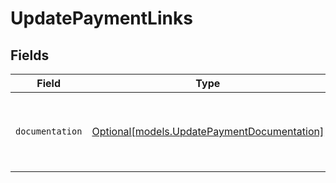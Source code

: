 # UpdatePaymentLinks


## Fields

| Field                                                                                  | Type                                                                                   | Required                                                                               | Description                                                                            |
| -------------------------------------------------------------------------------------- | -------------------------------------------------------------------------------------- | -------------------------------------------------------------------------------------- | -------------------------------------------------------------------------------------- |
| `documentation`                                                                        | [Optional[models.UpdatePaymentDocumentation]](../models/updatepaymentdocumentation.md) | :heavy_minus_sign:                                                                     | The URL to the generic Mollie API error handling guide.                                |
